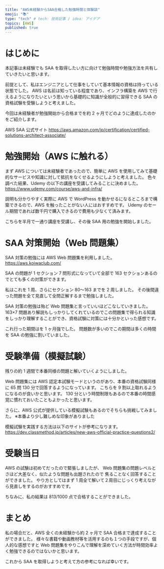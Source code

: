 ```yaml
---
title: "AWS未経験からSAA合格した勉強時間と体験談"
emoji: "📚"
type: "tech" # tech: 技術記事 / idea: アイデア
topics: [AWS]
published: true
---
```


# はじめに

本記事は未経験でも SAA を取得したい方に向けて勉強時間や勉強方法を共有していきたいと思います。

前提として、私はエンジニアとして仕事をしていて基本情報の資格は持っている状態でした。
AWS は名前は知っている程度であり、インフラ構築を AWS で行えるようになりたいという思いから基礎的に知識が全般的に習得できる SAA の資格試験を受験しようと考えました。

今回は未経験者が勉強開始から合格までを約 2 ヶ月でどのように達成したのかをご紹介します。

AWS SAA 公式サイト
https://aws.amazon.com/jp/certification/certified-solutions-architect-associate/

# 勉強開始（AWS に触れる）

まず AWS については未経験者であったので、簡単に AWS を使用してみて基礎的なサービスや知識に対して抵抗をなくせるようにしようと考えました。
色々調べた結果、Udemy の以下の講座を受講してみることに決めました。
https://www.udemy.com/course/aws-and-infra/

説明も分かりやすく実際に AWS で WordPress を動かせるになるところまで構築できるので、AWS を触ったことがない人にはおすすめです。
Udemy のセール期間であれば数千円で購入できるので費用も少なくて済みます。

こちらを半月で一通り講座を受講し、その後 SAA 用の勉強を開始しました。

# SAA 対策開始（Web 問題集）

SAA 対策の勉強には AWS Web 問題集を利用しました。
https://aws.koiwaclub.com/

SAA の問題が 1 セクション 7 問形式になっていて全部で 163 セクションあるのでとても多くの対策ができます。

私はこれを 1 周、さらにセクション 80〜163 までを 2 周しました。
その後間違った問題を全て見直して全問正解するまで勉強しました。

SAA 対策の勉強は殆ど Web 問題集と言っていいほどこなしていきました。
163×7 問題あり解説もしっかりしてくれているのでこの問題集で得られる知識をしっかり理解することができ、資格試験に対策には十分かといった感想です。

これ行った期間はを 1 ヶ月強でした。
問題数が多いのでこの期間は多くの時間を SAA の勉強に割いていました。

# 受験準備（模擬試験）

残りの約 1 週間で本番同様の問題と解いていくようにしました。

Web 問題集には AWS 認定本試験モードというのがあり、本番の資格試験同様に 65 問 130 分で回答するようになっています。
こちらを 9 割以上取れるようになるのが良いかと思います。
130 分という時間制限もあるので本番の時間感覚に慣れておいたこともよかったと思います。

さらに、AWS 公式が提供している模擬試験もあるのでそちらも挑戦してみました。
※本番より少し難しめな印象がありました

模擬試験を実践する方法は以下のサイトが参考になります。
https://dev.classmethod.jp/articles/new-aws-official-practice-questions2/

# 受験当日

AWS の試験は初めてだったので緊張しましたが、
Web 問題集の問題レベルとさほど大差なく、似たような問題も出題されたので
焦ることなく回答することができました。
やり方としてはまず 1 周全て解いて２周目にじっくり考えながら見直しをするのがおすすめです。

ちなみに、私の結果は 813/1000 点で合格することができました。

# まとめ

私の場合だと、AWS 全くの未経験から約 2 ヶ月で SAA 合格まで達成することができました。
様々な書籍や動画教材等を活用するのも１つの手段ですが、個人的な感想ですと
Web 問題集をやりこんで理解を深めていく方法が時間効率よく勉強できるのではないかと思います。

これから SAA を取得しようと考えて方の参考になれば幸いです。
